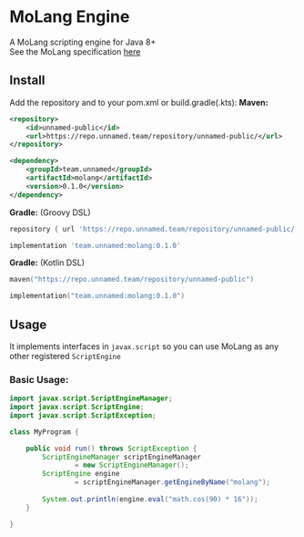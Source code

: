 # MoLang Engine
A MoLang scripting engine for Java 8+<br>
See the MoLang specification [here](https://bedrock.dev/docs/1.17.0.0/1.17.30.4/Molang)

## Install
Add the repository and to your pom.xml or build.gradle(.kts):
**Maven:**
```xml
<repository>
    <id>unnamed-public</id>
    <url>https://repo.unnamed.team/repository/unnamed-public/</url>
</repository>
```
```xml
<dependency>
    <groupId>team.unnamed</groupId>
    <artifactId>molang</artifactId>
    <version>0.1.0</version>
</dependency>
```

**Gradle:** (Groovy DSL)
```groovy
repository { url 'https://repo.unnamed.team/repository/unnamed-public/' }
```
```groovy
implementation 'team.unnamed:molang:0.1.0'
```
**Gradle:** (Kotlin DSL)
```kotlin
maven("https://repo.unnamed.team/repository/unnamed-public")
```
```kotlin
implementation("team.unnamed:molang:0.1.0")
```

## Usage
It implements interfaces in `javax.script` so
you can use MoLang as any other registered `ScriptEngine`

### Basic Usage:
```java
import javax.script.ScriptEngineManager;
import javax.script.ScriptEngine;
import javax.script.ScriptException;

class MyProgram {

    public void run() throws ScriptException {
        ScriptEngineManager scriptEngineManager
                = new ScriptEngineManager();
        ScriptEngine engine
                = scriptEngineManager.getEngineByName("molang");
        
        System.out.println(engine.eval("math.cos(90) * 16"));
    }

}
```